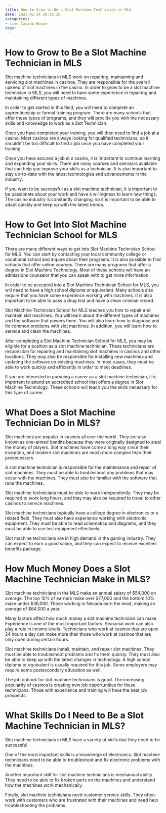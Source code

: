 ```yaml
---
title: How to Grow to Be a Slot Machine Technician in MLS
date: 2023-01-14 20:16:29
categories:
- Live Casino House
tags:
---
```



#  How to Grow to Be a Slot Machine Technician in MLS

Slot machine technicians in MLS work on repairing, maintaining and servicing slot machines in casinos. They are responsible for the overall upkeep of slot machines in the casino. In order to grow to be a slot machine technician in MLS, you will need to have some experience in repairing and maintaining different types of machines.

In order to get started in this field, you will need to complete an apprenticeship or formal training program. There are many schools that offer these types of programs, and they will provide you with the necessary skills and knowledge to work as a Slot Technician.

Once you have completed your training, you will then need to find a job at a casino. Most casinos are always looking for qualified technicians, so it shouldn’t be too difficult to find a job once you have completed your training.

Once you have secured a job at a casino, it is important to continue learning and expanding your skills. There are many courses and seminars available that can help you improve your skills as a technician. It is also important to stay up-to-date with the latest technologies and advancements in the industry.

If you want to be successful as a slot machine technician, it is important to be passionate about your work and have a willingness to learn new things. The casino industry is constantly changing, so it is important to be able to adapt quickly and keep up with the latest trends.

#  How to Get Into Slot Machine Technician School for MLS 

There are many different ways to get into Slot Machine Technician School for MLS. You can start by contacting your local community college or vocational school and inquire about their programs. It is also possible to find schools that offer online courses. There are many programs that offer a degree in Slot Machine Technology. Most of these schools will have an admissions counselor that you can speak with to get more information.

In order to be accepted into a Slot Machine Technician School for MLS, you will need to have a high school diploma or equivalent. Many schools also require that you have some experience working with machines. It is also important to be able to pass a drug test and have a clean criminal record. 

Slot Machine Technician School for MLS teaches you how to repair and maintain slot machines. You will learn about the different types of machines and the software that powers them. You will also learn how to diagnose and fix common problems with slot machines. In addition, you will learn how to service and clean the machines. 

After completing a Slot Machine Technician School for MLS, you may be eligible for a position as a slot machine technician. These technicians are responsible for repairing and maintaining slot machines in casinos and other locations. They may also be responsible for installing new machines and updating the software on existing machines. In most cases, they must be able to work quickly and efficiently in order to meet deadlines. 

If you are interested in pursuing a career as a slot machine technician, it is important to attend an accredited school that offers a degree in Slot Machine Technology. These schools will teach you the skills necessary for this type of career.

#  What Does a Slot Machine Technician Do in MLS?

Slot machines are popular in casinos all over the world. They are also known as one-armed bandits because they were originally designed to steal the money of players. Slot machines have come a long way since their inception, and modern slot machines are much more complex than their predecessors.

A slot machine technician is responsible for the maintenance and repair of slot machines. They must be able to troubleshoot any problems that may occur with the machines. They must also be familiar with the software that runs the machines.

Slot machine technicians must be able to work independently. They may be required to work long hours, and they may also be required to travel to other casinos to service machines.

Slot machine technicians typically have a college degree in electronics or a related field. They must also have experience working with electronic equipment. They must be able to read schematics and diagrams, and they must be able to use test equipment effectively.

Slot machine technicians are in high demand in the gaming industry. They can expect to earn a good salary, and they can expect to receive excellent benefits package.

#  How Much Money Does a Slot Machine Technician Make in MLS?



 Slot machine technicians in the MLS make an annual salary of $54,000 on average. The top 10% of earners make over $77,000 and the bottom 10% make under $36,000. Those working in Nevada earn the most, making an average of $64,000 a year.

Many factors affect how much money a slot machine technician can make. Experience is one of the most important factors. Seasonal work can also play a role in income levels. Technicians who work at casinos that are open 24 hours a day can make more than those who work at casinos that are only open during certain hours.

Slot machine technicians install, maintain, and repair slot machines. They must be able to troubleshoot problems and fix them quickly. They must also be able to keep up with the latest changes in technology. A high school diploma or equivalent is usually required for this job. Some employers may require some postsecondary education as well.

The job outlook for slot machine technicians is good. The increasing popularity of casinos is creating new job opportunities for these technicians. Those with experience and training will have the best job prospects.

#  What Skills Do I Need to Be a Slot Machine Technician in MLS?

Slot machine technicians in MLS have a variety of skills that they need to be successful.

One of the most important skills is a knowledge of electronics. Slot machine technicians need to be able to troubleshoot and fix electronic problems with the machines.

Another important skill for slot machine technicians is mechanical ability. They need to be able to fix broken parts on the machines and understand how the machines work mechanically.

Finally, slot machine technicians need customer service skills. They often work with customers who are frustrated with their machines and need help troubleshooting the problems.